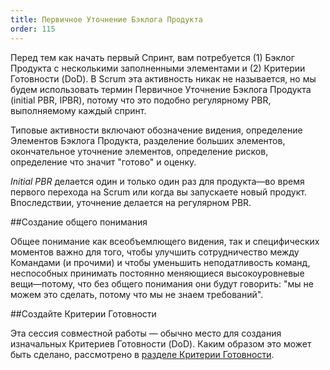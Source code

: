 ```yaml
---
title: Первичное Уточнение Бэклога Продукта
order: 115
---
```


Перед тем как начать первый Спринт, вам потребуется (1) Бэклог Продукта с несколькими заполненными элементами и (2) Критерии Готовности (DoD). В Scrum эта активность никак не называется, но мы будем использовать термин Первичное Уточнение Бэклога Продукта (initial PBR, IPBR), потому что это подобно регулярному PBR, выполняемому каждый спринт.   

Типовые активности включают обозначение видения, определение Элементов Бэклога Продукта, разделение больших элементов, окончательное уточнение элементов, определение рисков, определение что значит "готово" и оценку.

*Initial PBR* делается один и только один раз для продукта—во время первого перехода на Scrum или когда вы запускаете новый продукт. Впоследствии, уточнение делается на регулярном PBR.

##Создание общего понимания

Общее понимание как всеобъемлющего видения, так и специфических моментов важно для того, чтобы улучшить сотрудничество между Командами (и прочими) и чтобы уменьшить неподатливость команд, неспособных принимать постоянно меняющиеся высокоуровневые вещи—потому, что без общего понимания они будут говорить: "мы не можем это сделать, потому что мы не знаем требований".

##Создайте Критерии Готовности

Эта сессия совместной работы — обычно место для создания изначальных Критериев Готовности (DoD).  Каким образом это может быть сделано, рассмотрено в  [разделе Критерии Готовности](definition-of-done.html).

